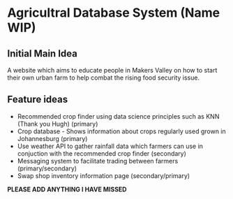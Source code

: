 # Agricultral Database System (Name WIP)

## Initial Main Idea
A website which aims to educate people in Makers Valley on how to start their own urban farm to help combat the rising food security issue.

## Feature ideas
- Recommended crop finder using data science principles such as KNN (Thank you Hugh) (primary)
- Crop database - Shows information about crops regularly used grown in Johannesburg (primary)
- Use weather API to gather rainfall data which farmers can use in conjuction with the recommended crop finder (secondary)
- Messaging system to facilitate trading between farmers (primary/secondary)
- Swap shop inventory information page (secondary/primary)


**PLEASE ADD ANYTHING I HAVE MISSED**
